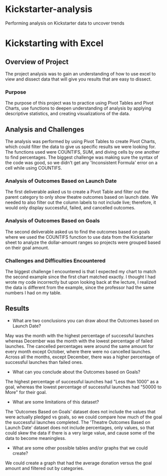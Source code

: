 # Kickstarter-analysis
Performing analysis on Kickstarter data to uncover trends

# Kickstarting with Excel

## Overview of Project

The project analysis was to gain an understanding of how to use excel to view and dissect data that will give you results that are easy to dissect. 

### Purpose

The purpose of this project was to practice using Pivot Tables and Pivot Charts, use functions to deepen understanding of analysis by applying descriptive statistics, and creating visualizations of the data.

## Analysis and Challenges

The analysis was performed by using Pivot Tables to create Pivot Charts, which could filter the data to give us specific results we were looking for. The functions used were COUNTIFS, SUM, and diving cells by one another to find percentages. The biggest challenge was making sure the syntax of the code was good, so we didn't get any 'Inconsistent Formula' error on a cell while using COUNTIFS.

### Analysis of Outcomes Based on Launch Date

The first deliverable asked us to create a Pivot Table and filter out the parent category to only show theatre outcomes based on launch date. We needed to also filter out the column labels to not include live; therefore, it would only display successful, failed, and cancelled outcomes.

### Analysis of Outcomes Based on Goals

The second deliverable asked us to find the outcomes based on goals where we used the COUNTIFS function to use data from the Kickstarter sheet to analyze the dollar-amount ranges so projects were grouped based on their goal amount. 

### Challenges and Difficulties Encountered

The biggest challenge I encountered is that I expected my chart to match the second example since the first chart matched exactly. I thought I had wrote my code incorrectly but upon looking back at the lecture, I realized the data is different from the example, since the professor had the same numbers I had on my table. 

## Results

- What are two conclusions you can draw about the Outcomes based on Launch Date?

May was the month with the highest percentage of successful launches whereas December was the month with the lowest percentage of failed launches. The cancelled percentages were around the same amount for every month except October, where there were no cancelled launches. Across all the months, except December, there was a higher percentage of successful launches than failed ones.

- What can you conclude about the Outcomes based on Goals?

The highest percentage of successful launches had "Less than 1000" as a goal, whereas the lowest percentage of successful launches had "50000 to More" for their goal. 

- What are some limitations of this dataset?

The 'Outcomes Based on Goals' dataset does not include the values that were actually pledged vs goals, so we could compare how much of the goal the successful launches completed. The 'Theatre Outcomes Based on Launch Date' dataset does not include percentages, only values, so that could skew the data if there is a very large value, and cause some of the data to become meaningless.

- What are some other possible tables and/or graphs that we could create?

We could create a graph that had the average donation versus the goal amount and filtered out by categories.
